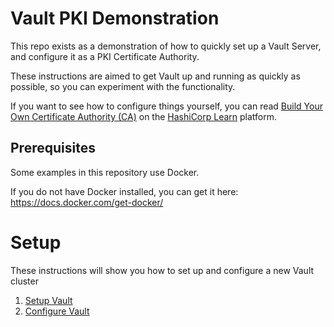 # Vault PKI Demonstration

This repo exists as a demonstration of how to quickly set up a Vault Server, and configure it as a PKI Certificate Authority.

These instructions are aimed to get Vault up and running as quickly as possible, so you can experiment with the functionality.

If you want to see how to configure things yourself, you can read [Build Your Own Certificate Authority (CA)](https://learn.hashicorp.com/tutorials/vault/pki-engine) on the [HashiCorp Learn](https://learn.hashicorp.com/) platform.


## Prerequisites

Some examples in this repository use Docker.

If you do not have Docker installed, you can get it here: https://docs.docker.com/get-docker/

# Setup

These instructions will show you how to set up and configure a new Vault cluster

1. [Setup Vault](setup/000_hcp_vault.md)
2. [Configure Vault](setup/001_configure_vault.md)

